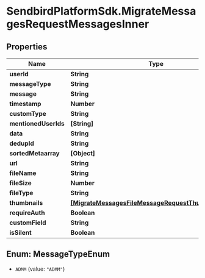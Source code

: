 # SendbirdPlatformSdk.MigrateMessagesRequestMessagesInner

## Properties

Name | Type | Description | Notes
------------ | ------------- | ------------- | -------------
**userId** | **String** |  | 
**messageType** | **String** |  | 
**message** | **String** |  | 
**timestamp** | **Number** |  | 
**customType** | **String** |  | [optional] 
**mentionedUserIds** | **[String]** |  | [optional] 
**data** | **String** |  | [optional] 
**dedupId** | **String** |  | [optional] 
**sortedMetaarray** | **[Object]** |  | [optional] 
**url** | **String** |  | 
**fileName** | **String** |  | [optional] 
**fileSize** | **Number** |  | [optional] 
**fileType** | **String** |  | [optional] 
**thumbnails** | [**[MigrateMessagesFileMessageRequestThumbnailsInner]**](MigrateMessagesFileMessageRequestThumbnailsInner.md) |  | [optional] 
**requireAuth** | **Boolean** |  | [optional] 
**customField** | **String** |  | [optional] 
**isSilent** | **Boolean** |  | [optional] 



## Enum: MessageTypeEnum


* `ADMM` (value: `"ADMM"`)




